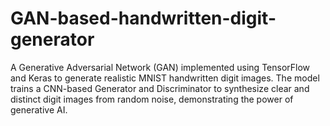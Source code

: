 # GAN-based-handwritten-digit-generator
A Generative Adversarial Network (GAN) implemented using TensorFlow and Keras to generate realistic MNIST handwritten digit images. The model trains a CNN-based Generator and Discriminator to synthesize clear and distinct digit images from random noise, demonstrating the power of generative AI.
